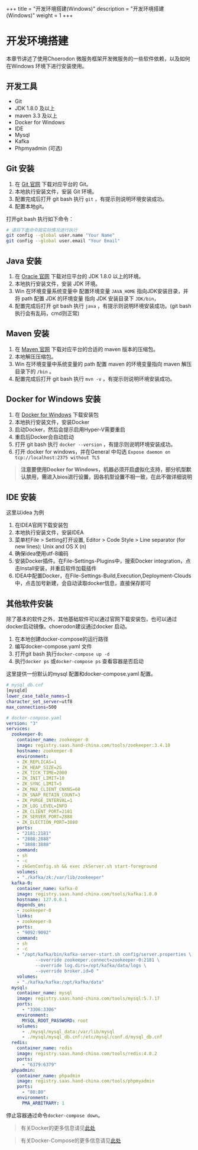 +++
title = "开发环境搭建(Windows)"
description = "开发环境搭建(Windows)"
weight = 1
+++

# 开发环境搭建

本章节讲述了使用Choerodon 微服务框架开发微服务的一些软件依赖，以及如何在Windows 环境下进行安装使用。

## 开发工具

- Git
- JDK 1.8.0 及以上
- maven 3.3 及以上
- Docker for Windows
- IDE
- Mysql
- Kafka
- Phpmyadmin (可选)

## Git 安装

1. 在 [Git 官网](https://git-scm.com/download/) 下载对应平台的 Git。
2. 本地执行安装文件，安装 Git 环境。
3. 配置完成后打开 git bash 执行 `git` ，有提示则说明环境安装成功。
4. 配置本地git。

打开git bash 执行如下命令：

```bash
# 请将下面命令按实际情况进行执行
git config --global user.name "Your Name"
git config --global user.email "Your Email"
```

## Java 安装

1. 在 [Oracle 官网](https://www.oracle.com/technetwork/cn/java/javase/downloads/index.html) 下载对应平台的 JDK 1.8.0 以上的环境。
2. 本地执行安装文件，安装 JDK 环境。
3. Win 在环境变量系统变量中 配置环境变量 `JAVA_HOME` 指向JDK安装目录，并将 path 配置 JDK 的环境变量 指向 JDK 安装目录下 `JDK/bin`，
4. 配置完成后打开 git bash 执行 `java` ，有提示则说明环境安装成功。(git bash执行会有乱码，cmd则正常)

## Maven 安装

1. 在 [Maven 官网](http://mirror.bit.edu.cn/apache/maven/) 下载对应平台的合适的 maven 版本的压缩包。
2. 本地解压压缩包。
3. Win 在环境变量中系统变量的 path 配置 maven 的环境变量指向 maven 解压目录下的 `/bin` 。
4. 配置完成后打开 git bash 执行 `mvn -v` ，有提示则说明环境安装成功。

## Docker for Windows 安装

1. 在 [Docker for Windows](https://www.docker.com/docker-windows) 下载安装包
2. 本地执行安装文件，安装Docker
3. 启动Docker，然后会提示启用Hyper-V需要重启
4. 重启后Docker会自动启动
5. 打开 git bash 执行 `docker --version` ，有提示则说明环境安装成功。
6. 打开 docker for windows，并在General 中勾选 `Expose daemon on tcp://localhost:2375 without TLS`

> **注意要使用Docker for Windows，机器必须开启虚拟化支持，部分机型默认禁用，需进入bios进行设置，因各机型设置不相一致，在此不做详细说明**

## IDE 安装

这里以idea 为例

1. 在IDEA官网下载安装包
2. 本地执行安装文件，安装IDEA
1. 菜单栏File > Setting打开设置, Editor > Code Style > Line separator (for new lines): Unix and OS X (n)
2. 确保idea使用utf-8编码
3. 安装Docker插件。在File-Settings-Plugins中，搜索Docker integration，点击Install安装，并重启软件加载插件
4. IDEA中配置Docker，在File-Settings-Build,Execution,Deployment-Clouds中，点击加号新建，会自动读取docker信息，直接保存即可

## 其他软件安装

除了基本的软件之外，其他基础软件可以通过官网下载安装包，也可以通过docker启动镜像。choerodon建议通过docker 启动。

1. 在本地创建docker-compose的运行路径
2. 编写docker-compose.yaml 文件
3. 打开git bash 执行`docker-compose up -d`
4. 执行`docker ps` 或`docker-compose ps` 查看容器是否启动

这里提供一份默认的mysql 配置和docker-compose.yaml 配置。

``` bash
# mysql_db.cnf
[mysqld]
lower_case_table_names=1
character_set_server=utf8
max_connections=500
```

``` yaml
# docker-compose.yaml
version: "3"
services:
  zookeeper-0:
    container_name: zookeeper-0
    image: registry.saas.hand-china.com/tools/zookeeper:3.4.10
    hostname: zookeeper-0
    environment:
    - ZK_REPLICAS=1
    - ZK_HEAP_SIZE=2G
    - ZK_TICK_TIME=2000
    - ZK_INIT_LIMIT=10
    - ZK_SYNC_LIMIT=5
    - ZK_MAX_CLIENT_CNXNS=60
    - ZK_SNAP_RETAIN_COUNT=3
    - ZK_PURGE_INTERVAL=1
    - ZK_LOG_LEVEL=INFO
    - ZK_CLIENT_PORT=2181
    - ZK_SERVER_PORT=2888
    - ZK_ELECTION_PORT=3888
    ports:
    - "2181:2181"
    - "2888:2888"
    - "3888:3888"
    command:
    - sh
    - -c
    - zkGenConfig.sh && exec zkServer.sh start-foreground
    volumes:
    - "./kafka/zk:/var/lib/zookeeper"
  kafka-0:
    container_name: kafka-0
    image: registry.saas.hand-china.com/tools/kafka:1.0.0
    hostname: 127.0.0.1
    depends_on:
    - zookeeper-0
    links:
    - zookeeper-0
    ports:
    - "9092:9092"
    command:
    - sh
    - -c
    - "/opt/kafka/bin/kafka-server-start.sh config/server.properties \
           --override zookeeper.connect=zookeeper-0:2181 \
           --override log.dirs=/opt/kafka/data/logs \
           --override broker.id=0 "
    volumes:
    - "./kafka/kafka:/opt/kafka/data"
  mysql:
    container_name: mysql
    image: registry.saas.hand-china.com/tools/mysql:5.7.17
    ports:
      - "3306:3306"
    environment:
      MYSQL_ROOT_PASSWORD: root
    volumes:
      - ./mysql/mysql_data:/var/lib/mysql
      - ./mysql/mysql_db.cnf:/etc/mysql/conf.d/mysql_db.cnf
  redis:
    container_name: redis
    image: registry.saas.hand-china.com/tools/redis:4.0.2
    ports:
      - "6379:6379"
  phpadmin:
    container_name: phpadmin
    image: registry.saas.hand-china.com/tools/phpmyadmin
    ports:
      - "80:80"
    environment:
      PMA_ARBITRARY: 1
```

停止容器通过命令`docker-compose down`。

> 有关Docker的更多信息请见[此处](https://docs.docker.com/)

> 有关Docker-Compose的更多信息请见[此处](https://docs.docker.com/compose/overview/)